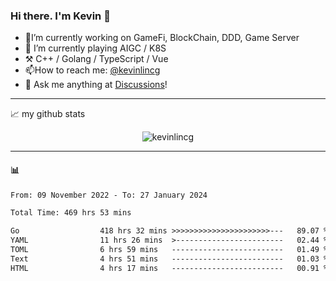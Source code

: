### Hi there. I'm Kevin 👋

- 🔭I’m currently working on GameFi, BlockChain, DDD, Game Server
- 🌱 I’m currently playing AIGC / K8S
-   :hammer_and_pick: C++ / Golang / TypeScript / Vue
- 📫How to reach me: [@kevinlincg](https://twitter.com/kevinlincg) 
-   :thought_balloon: Ask me anything at [Discussions](https://github.com/kevinlincg/kevinlincg/discussions/new)!

---

📈 my github stats

<p align="center"> <img src="https://github-readme-stats-ouuan.vercel.app/api?username=kevinlincg&theme=dark&show_icons=true&count_private=true" alt="kevinlincg" />

---

#### :bar_chart: 

<!--START_SECTION:waka-->

```txt
From: 09 November 2022 - To: 27 January 2024

Total Time: 469 hrs 53 mins

Go                  418 hrs 32 mins >>>>>>>>>>>>>>>>>>>>>>---   89.07 %
YAML                11 hrs 26 mins  >------------------------   02.44 %
TOML                6 hrs 59 mins   -------------------------   01.49 %
Text                4 hrs 51 mins   -------------------------   01.03 %
HTML                4 hrs 17 mins   -------------------------   00.91 %
```

<!--END_SECTION:waka-->
